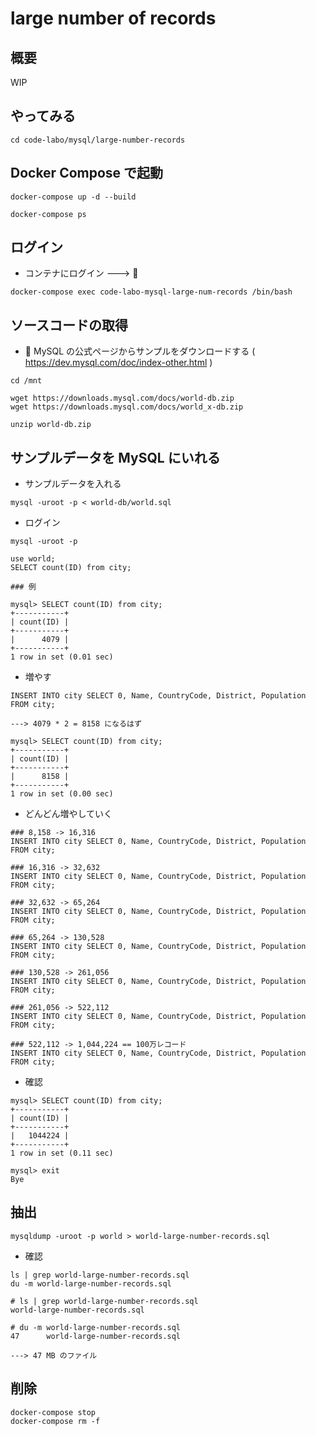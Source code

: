 # large number of records

## 概要

WIP

## やってみる

```
cd code-labo/mysql/large-number-records
```

## Docker Compose で起動


```
docker-compose up -d --build
```
```
docker-compose ps
```


## ログイン

+ コンテナにログイン ---> :whale: 

```
docker-compose exec code-labo-mysql-large-num-records /bin/bash
```

## ソースコードの取得


+ :whale: MySQL の公式ページからサンプルをダウンロードする ( https://dev.mysql.com/doc/index-other.html )

```
cd /mnt

wget https://downloads.mysql.com/docs/world-db.zip
wget https://downloads.mysql.com/docs/world_x-db.zip
```

```
unzip world-db.zip
```


## サンプルデータを MySQL にいれる

+ サンプルデータを入れる

```
mysql -uroot -p < world-db/world.sql
```

+ ログイン

```
mysql -uroot -p
```



```
use world;
SELECT count(ID) from city;
```


```
### 例

mysql> SELECT count(ID) from city;
+-----------+
| count(ID) |
+-----------+
|      4079 |
+-----------+
1 row in set (0.01 sec)

```

+ 増やす

```
INSERT INTO city SELECT 0, Name, CountryCode, District, Population FROM city;

---> 4079 * 2 = 8158 になるはず
```
```
mysql> SELECT count(ID) from city;
+-----------+
| count(ID) |
+-----------+
|      8158 |
+-----------+
1 row in set (0.00 sec)
```

+ どんどん増やしていく

```
### 8,158 -> 16,316
INSERT INTO city SELECT 0, Name, CountryCode, District, Population FROM city;

### 16,316 -> 32,632
INSERT INTO city SELECT 0, Name, CountryCode, District, Population FROM city;

### 32,632 -> 65,264
INSERT INTO city SELECT 0, Name, CountryCode, District, Population FROM city;

### 65,264 -> 130,528
INSERT INTO city SELECT 0, Name, CountryCode, District, Population FROM city;

### 130,528 -> 261,056
INSERT INTO city SELECT 0, Name, CountryCode, District, Population FROM city;

### 261,056 -> 522,112
INSERT INTO city SELECT 0, Name, CountryCode, District, Population FROM city;

### 522,112 -> 1,044,224 == 100万レコード
INSERT INTO city SELECT 0, Name, CountryCode, District, Population FROM city;
```

+ 確認

```
mysql> SELECT count(ID) from city;
+-----------+
| count(ID) |
+-----------+
|   1044224 |
+-----------+
1 row in set (0.11 sec)

mysql> exit
Bye
```

## 抽出

```
mysqldump -uroot -p world > world-large-number-records.sql
```

+ 確認

```
ls | grep world-large-number-records.sql
du -m world-large-number-records.sql
```
```
# ls | grep world-large-number-records.sql
world-large-number-records.sql

# du -m world-large-number-records.sql
47      world-large-number-records.sql

---> 47 MB のファイル
```

## 削除

```
docker-compose stop
docker-compose rm -f
```
